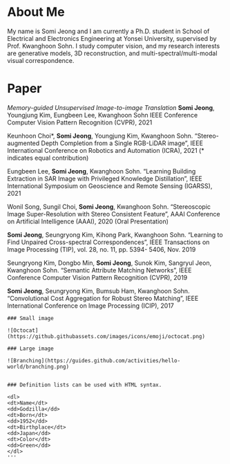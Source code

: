 # About Me

My name is Somi Jeong and I am currently a Ph.D. student in School of Electrical and Electronics Engineering at Yonsei University, supervised by Prof. Kwanghoon Sohn.
I study computer vision, and my research interests are generative models, 3D reconstruction, and multi-spectral/multi-modal visual correspondence.

# Paper
*Memory-guided Unsupervised Image-to-image Translation*
**Somi Jeong**, Youngjung Kim, Eungbeen Lee, Kwanghoon Sohn
IEEE Conference Computer Vision Pattern Recognition (CVPR), 2021

Keunhoon Choi*, **Somi Jeong**, Youngjung Kim, Kwanghoon Sohn. “Stereo-augmented Depth Completion from a Single RGB-LiDAR image”, IEEE International Conference on Robotics and Automation (ICRA), 2021 (* indicates equal contribution)

Eungbeen Lee, **Somi Jeong**, Kwanghoon Sohn. “Learning Building Extraction in SAR Image with Privileged Knowledge Distillation”, IEEE International Symposium on Geoscience and Remote Sensing (IGARSS), 2021

Wonil Song, Sungil Choi, **Somi Jeong**, Kwanghoon Sohn. “Stereoscopic Image Super-Resolution with Stereo Consistent Feature”, AAAI Conference on Artificial Intelligence (AAAI), 2020 (Oral Presentation)

**Somi Jeong**, Seungryong Kim, Kihong Park, Kwanghoon Sohn. “Learning to Find Unpaired Cross-spectral Correspondences”, IEEE Transactions on Image Processing (TIP), vol. 28, no. 11, pp. 5394- 5406, Nov. 2019

Seungryong Kim, Dongbo Min, **Somi Jeong**, Sunok Kim, Sangryul Jeon, Kwanghoon Sohn. “Semantic Attribute Matching Networks”, IEEE Conference Computer Vision Pattern Recognition (CVPR), 2019

**Somi Jeong**, Seungryong Kim, Bumsub Ham, Kwanghoon Sohn. “Convolutional Cost Aggregation for Robust Stereo Matching”, IEEE International Conference on Image Processing (ICIP), 2017

```
### Small image

![Octocat](https://github.githubassets.com/images/icons/emoji/octocat.png)

### Large image

![Branching](https://guides.github.com/activities/hello-world/branching.png)


### Definition lists can be used with HTML syntax.

<dl>
<dt>Name</dt>
<dd>Godzilla</dd>
<dt>Born</dt>
<dd>1952</dd>
<dt>Birthplace</dt>
<dd>Japan</dd>
<dt>Color</dt>
<dd>Green</dd>
</dl>
'''

